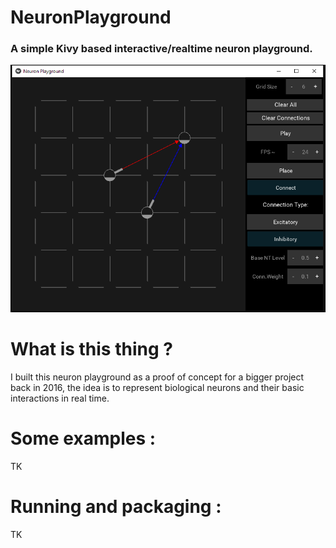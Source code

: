 # NeuronPlayground
### A simple Kivy based interactive/realtime neuron playground.

![Neuron playground](img/neuron_playground.PNG)

# What is this thing ?

I built this neuron playground as a proof of concept for a bigger project back in 2016, the idea is to represent biological neurons and their basic interactions in real time.

# Some examples :

TK



# Running and packaging :


TK
